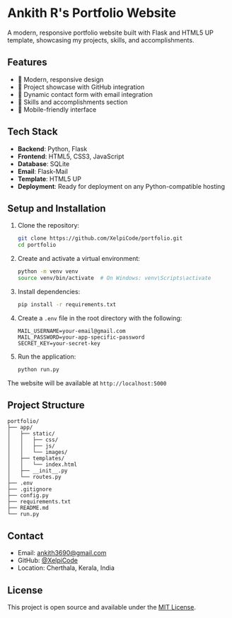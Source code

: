 # Ankith R's Portfolio Website

A modern, responsive portfolio website built with Flask and HTML5 UP template, showcasing my projects, skills, and accomplishments.

## Features

- 🎨 Modern, responsive design
- 💼 Project showcase with GitHub integration
- 📝 Dynamic contact form with email integration
- 🚀 Skills and accomplishments section
- 📱 Mobile-friendly interface

## Tech Stack

- **Backend**: Python, Flask
- **Frontend**: HTML5, CSS3, JavaScript
- **Database**: SQLite
- **Email**: Flask-Mail
- **Template**: HTML5 UP
- **Deployment**: Ready for deployment on any Python-compatible hosting

## Setup and Installation

1. Clone the repository:
   ```bash
   git clone https://github.com/XelpiCode/portfolio.git
   cd portfolio
   ```

2. Create and activate a virtual environment:
   ```bash
   python -m venv venv
   source venv/bin/activate  # On Windows: venv\Scripts\activate
   ```

3. Install dependencies:
   ```bash
   pip install -r requirements.txt
   ```

4. Create a `.env` file in the root directory with the following:
   ```
   MAIL_USERNAME=your-email@gmail.com
   MAIL_PASSWORD=your-app-specific-password
   SECRET_KEY=your-secret-key
   ```

5. Run the application:
   ```bash
   python run.py
   ```

The website will be available at `http://localhost:5000`

## Project Structure

```
portfolio/
├── app/
│   ├── static/
│   │   ├── css/
│   │   ├── js/
│   │   └── images/
│   ├── templates/
│   │   └── index.html
│   ├── __init__.py
│   └── routes.py
├── .env
├── .gitignore
├── config.py
├── requirements.txt
├── README.md
└── run.py
```

## Contact

- Email: ankith3690@gmail.com
- GitHub: [@XelpiCode](https://github.com/XelpiCode)
- Location: Cherthala, Kerala, India

## License

This project is open source and available under the [MIT License](LICENSE). 